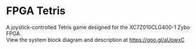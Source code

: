 # FPGA Tetris
A joystick-controlled Tetris game designed for the XC7Z010CLG400-1 Zybo FPGA.  
View the system block diagram and description at https://goo.gl/aUowxC
